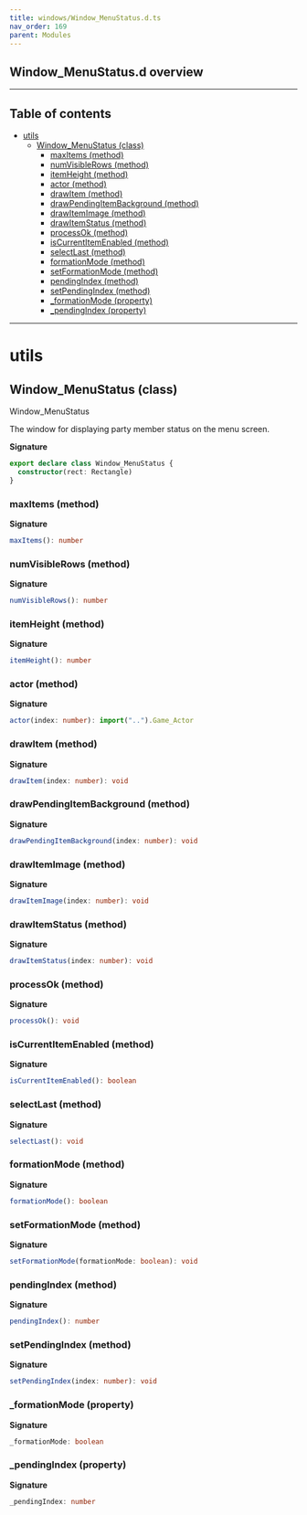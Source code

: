 ```yaml
---
title: windows/Window_MenuStatus.d.ts
nav_order: 169
parent: Modules
---
```


## Window_MenuStatus.d overview

---

<h2 class="text-delta">Table of contents</h2>

- [utils](#utils)
  - [Window_MenuStatus (class)](#window_menustatus-class)
    - [maxItems (method)](#maxitems-method)
    - [numVisibleRows (method)](#numvisiblerows-method)
    - [itemHeight (method)](#itemheight-method)
    - [actor (method)](#actor-method)
    - [drawItem (method)](#drawitem-method)
    - [drawPendingItemBackground (method)](#drawpendingitembackground-method)
    - [drawItemImage (method)](#drawitemimage-method)
    - [drawItemStatus (method)](#drawitemstatus-method)
    - [processOk (method)](#processok-method)
    - [isCurrentItemEnabled (method)](#iscurrentitemenabled-method)
    - [selectLast (method)](#selectlast-method)
    - [formationMode (method)](#formationmode-method)
    - [setFormationMode (method)](#setformationmode-method)
    - [pendingIndex (method)](#pendingindex-method)
    - [setPendingIndex (method)](#setpendingindex-method)
    - [\_formationMode (property)](#_formationmode-property)
    - [\_pendingIndex (property)](#_pendingindex-property)

---

# utils

## Window_MenuStatus (class)

Window_MenuStatus

The window for displaying party member status on the menu screen.

**Signature**

```ts
export declare class Window_MenuStatus {
  constructor(rect: Rectangle)
}
```

### maxItems (method)

**Signature**

```ts
maxItems(): number
```

### numVisibleRows (method)

**Signature**

```ts
numVisibleRows(): number
```

### itemHeight (method)

**Signature**

```ts
itemHeight(): number
```

### actor (method)

**Signature**

```ts
actor(index: number): import("..").Game_Actor
```

### drawItem (method)

**Signature**

```ts
drawItem(index: number): void
```

### drawPendingItemBackground (method)

**Signature**

```ts
drawPendingItemBackground(index: number): void
```

### drawItemImage (method)

**Signature**

```ts
drawItemImage(index: number): void
```

### drawItemStatus (method)

**Signature**

```ts
drawItemStatus(index: number): void
```

### processOk (method)

**Signature**

```ts
processOk(): void
```

### isCurrentItemEnabled (method)

**Signature**

```ts
isCurrentItemEnabled(): boolean
```

### selectLast (method)

**Signature**

```ts
selectLast(): void
```

### formationMode (method)

**Signature**

```ts
formationMode(): boolean
```

### setFormationMode (method)

**Signature**

```ts
setFormationMode(formationMode: boolean): void
```

### pendingIndex (method)

**Signature**

```ts
pendingIndex(): number
```

### setPendingIndex (method)

**Signature**

```ts
setPendingIndex(index: number): void
```

### \_formationMode (property)

**Signature**

```ts
_formationMode: boolean
```

### \_pendingIndex (property)

**Signature**

```ts
_pendingIndex: number
```
